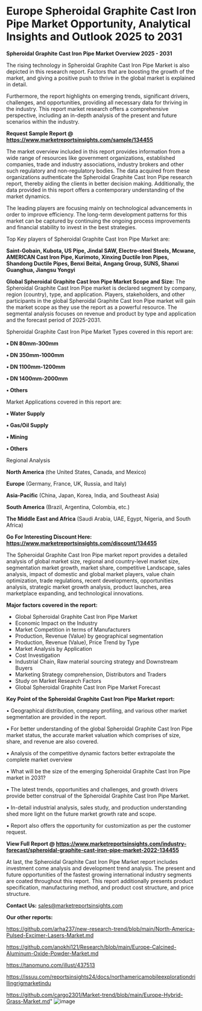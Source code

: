 # Europe Spheroidal Graphite Cast Iron Pipe Market Opportunity, Analytical Insights and Outlook 2025 to 2031

<Strong> Spheroidal Graphite Cast Iron Pipe Market Overview 2025 - 2031</strong>

The rising technology in Spheroidal Graphite Cast Iron Pipe Market is also depicted in this research report. Factors that are boosting the growth of the market, and giving a positive push to thrive in the global market is explained in detail.

Furthermore, the report highlights on emerging trends, significant drivers, challenges, and opportunities, providing all necessary data for thriving in the industry. This report market research offers a comprehensive perspective, including an in-depth analysis of the present and future scenarios within the industry.

<strong>Request Sample Report @ <a href=https://www.marketreportsinsights.com/sample/134455>https://www.marketreportsinsights.com/sample/134455</a></strong>

The market overview included in this report provides information from a wide range of resources like government organizations, established companies, trade and industry associations, industry brokers and other such regulatory and non-regulatory bodies. The data acquired from these organizations authenticate the Spheroidal Graphite Cast Iron Pipe research report, thereby aiding the clients in better decision making. Additionally, the data provided in this report offers a contemporary understanding of the market dynamics.

The leading players are focusing mainly on technological advancements in order to improve efficiency. The long-term development patterns for this market can be captured by continuing the ongoing process improvements and financial stability to invest in the best strategies.

Top Key players of Spheroidal Graphite Cast Iron Pipe Market are:

<strong>Saint-Gobain, Kubota, US Pipe, Jindal SAW, Electro-steel Steels, Mcwane, AMERICAN Cast Iron Pipe, Kurimoto, Xinxing Ductile Iron Pipes, Shandong Ductile Pipes, Benxi Beitai, Angang Group, SUNS, Shanxi Guanghua, Jiangsu Yongyi</strong>

<strong><b>Global Spheroidal Graphite Cast Iron Pipe Market Scope and Size:</b></strong>
The Spheroidal Graphite Cast Iron Pipe market is declared segment by company, region (country), type, and application. Players, stakeholders, and other participants in the global Spheroidal Graphite Cast Iron Pipe market will gain the market scope as they use the report as a powerful resource. The segmental analysis focuses on revenue and product by type and application and the forecast period of 2025-2031.

Spheroidal Graphite Cast Iron Pipe Market Types covered in this report are:

<strong>• DN 80mm-300mm

• DN 350mm-1000mm

• DN 1100mm-1200mm

• DN 1400mm-2000mm

• Others</strong>

Market Applications covered in this report are:

<strong>• Water Supply

• Gas/Oil Supply

• Mining

• Others</strong> 

Regional Analysis

<strong>North America</strong> (the United States, Canada, and Mexico)

<strong>Europe</strong> (Germany, France, UK, Russia, and Italy)

<strong>Asia-Pacific</strong> (China, Japan, Korea, India, and Southeast Asia)

<strong>South America</strong> (Brazil, Argentina, Colombia, etc.)

<strong>The Middle East and Africa</strong> (Saudi Arabia, UAE, Egypt, Nigeria, and South Africa)

<strong>Go For Interesting Discount Here: <a href=https://www.marketreportsinsights.com/discount/134455>https://www.marketreportsinsights.com/discount/134455</a></strong>

The Spheroidal Graphite Cast Iron Pipe market report provides a detailed analysis of global market size, regional and country-level market size, segmentation market growth, market share, competitive Landscape, sales analysis, impact of domestic and global market players, value chain optimization, trade regulations, recent developments, opportunities analysis, strategic market growth analysis, product launches, area marketplace expanding, and technological innovations.

<strong><b>Major factors covered in the report:</b></strong>
<ul>
  <li>Global Spheroidal Graphite Cast Iron Pipe Market </li>
  <li>Economic Impact on the Industry</li>
  <li>Market Competition in terms of Manufacturers</li>
  <li>Production, Revenue (Value) by geographical segmentation</li>
  <li>Production, Revenue (Value), Price Trend by Type</li>
  <li>Market Analysis by Application</li>
  <li>Cost Investigation</li>
  <li>Industrial Chain, Raw material sourcing strategy and Downstream Buyers</li>
  <li>Marketing Strategy comprehension, Distributors and Traders</li>
  <li>Study on Market Research Factors</li>
  <li>Global Spheroidal Graphite Cast Iron Pipe Market Forecast</li>
</ul>

<strong><b>Key Point of the Spheroidal Graphite Cast Iron Pipe Market report:</b></strong>

• Geographical distribution, company profiling, and various other market segmentation are provided in the report.

• For better understanding of the global Spheroidal Graphite Cast Iron Pipe market status, the accurate market valuation which comprises of size, share, and revenue are also covered.

• Analysis of the competitive dynamic factors better extrapolate the complete market overview

• What will be the size of the emerging Spheroidal Graphite Cast Iron Pipe market in 2031?

• The latest trends, opportunities and challenges, and growth drivers provide better construal of the Spheroidal Graphite Cast Iron Pipe Market.

• In-detail industrial analysis, sales study, and production understanding shed more light on the future market growth rate and scope.

• Report also offers the opportunity for customization as per the customer request.

<strong><b>View Full Report @ <a href=https://www.marketreportsinsights.com/industry-forecast/spheroidal-graphite-cast-iron-pipe-market-2022-134455>https://www.marketreportsinsights.com/industry-forecast/spheroidal-graphite-cast-iron-pipe-market-2022-134455</a></b></strong>


At last, the Spheroidal Graphite Cast Iron Pipe Market report includes investment come analysis and development trend analysis. The present and future opportunities of the fastest growing international industry segments are coated throughout this report. This report additionally presents product specification, manufacturing method, and product cost structure, and price structure.

<strong>Contact Us:</strong>
sales@marketreportsinsights.com

<strong>Our other reports:</strong>

<a href=https://github.com/arha237/new-research-trend/blob/main/North-America-Pulsed-Excimer-Lasers-Market.md>https://github.com/arha237/new-research-trend/blob/main/North-America-Pulsed-Excimer-Lasers-Market.md</a>

<a href=https://github.com/anokhi121/Research/blob/main/Europe-Calcined-Aluminum-Oxide-Powder-Market.md>https://github.com/anokhi121/Research/blob/main/Europe-Calcined-Aluminum-Oxide-Powder-Market.md</a>

<a href=https://tanomuno.com/illust/437513>https://tanomuno.com/illust/437513</a>

<a href=https://issuu.com/reportsinsights24/docs/northamericamobileexplorationdrillingrigmarketindu>https://issuu.com/reportsinsights24/docs/northamericamobileexplorationdrillingrigmarketindu</a>

<a href=https://github.com/cargo2301/Market-trend/blob/main/Europe-Hybrid-Grass-Market.md>https://github.com/cargo2301/Market-trend/blob/main/Europe-Hybrid-Grass-Market.md</a>"
![image](https://github.com/user-attachments/assets/08858134-cbcc-4fdf-84aa-3fcccedae8b3)
